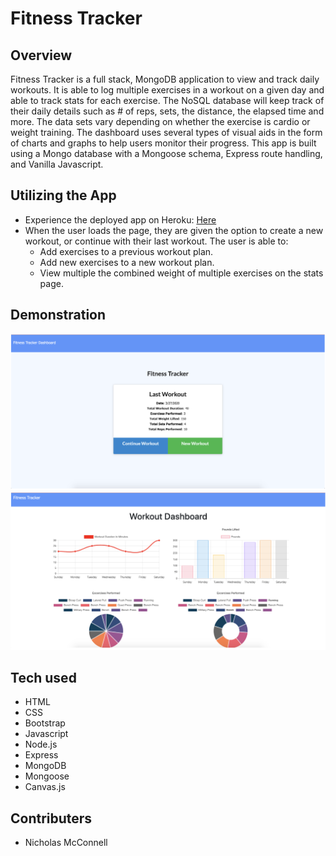 # Fitness Tracker

## Overview

Fitness Tracker is a full stack, MongoDB application to view and track daily workouts. It is able to log multiple exercises in a workout on a given day and  able to track stats for each exercise.  The NoSQL database will keep track of their daily details such as # of reps, sets, the distance, the elapsed time and more. The data sets vary depending on whether the exercise is cardio or weight training. The dashboard uses several types of visual aids in the form of charts and graphs to help users monitor their progress.  This app is built using a Mongo database with a Mongoose schema, Express route handling, and Vanilla Javascript.

## Utilizing the App

- Experience the deployed app on Heroku: [Here](https://nmcconnell-fitnesstracker.herokuapp.com/ "Here")
- When the user loads the page, they are given the option to create a new workout, or continue with their last workout. The user is able to:
  - Add exercises to a previous workout plan.
  - Add new exercises to a new workout plan.
  - View multiple the combined weight of multiple exercises on the stats page.

## Demonstration
![homepage](public/img/homepage.png "homepage")
![stats](public/img/stats.png "stats")


## Tech used

- HTML
- CSS
- Bootstrap
- Javascript
- Node.js
- Express
- MongoDB
- Mongoose
- Canvas.js

## Contributers

- Nicholas McConnell
